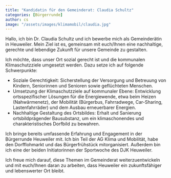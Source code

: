 ```yaml
---
title: "Kandidatin für den Gemeinderat: Claudia Schultz"
categories: [Bürgerrunde]
author: cs
image: "/assets/images/klimamobil/claudia.jpg"
---
```


Hallo, ich bin Dr. Claudia Schultz und ich bewerbe mich als Gemeinderätin in Heuweiler. Mein Ziel ist es, gemeinsam mit euch/Ihnen eine nachhaltige, gerechte und lebendige Zukunft für unsere Gemeinde zu gestalten.

Ich möchte, dass unser Ort sozial gerecht ist und die kommunalen Klimaschutzziele umgesetzt werden. Dazu setze ich auf folgende Schwerpunkte:

- Soziale Gerechtigkeit: Sicherstellung der Versorgung und Betreuung von Kindern, Seniorinnen und Senioren sowie geflüchteten Menschen.
- Umsetzung der Klimaschutzziele auf kommunaler Ebene: Entwicklung ortsspezifischer Lösungen für die Energiewende, etwa beim Heizen (Nahwärmenetz), der Mobilität (Bürgerbus, Fahrradwege, Car-Sharing, Lastenfahrräder) und dem Ausbau erneuerbarer Energien.
- Nachhaltige Gestaltung des Ortsbildes: Erhalt und Sanierung ortsbildprägender Bausubstanz, um ein klimaschonendes und charakteristisches Dorfbild zu bewahren.

Ich bringe bereits umfassende Erfahrung und Engagement in der Bürgerrunde Heuweiler mit. Ich bin Teil der AG Klima und Mobilität, habe den Dorfflohmarkt und das Bürgerfrühstück mitorganisiert. Außerdem bin ich eine der beiden Initiatorinnen der Sportwoche des DJK Heuweiler.

Ich freue mich darauf, diese Themen im Gemeinderat weiterzuentwickeln und mit euch/Ihnen daran zu arbeiten, dass Heuweiler ein zukunftsfähiger und lebenswerter Ort bleibt.
